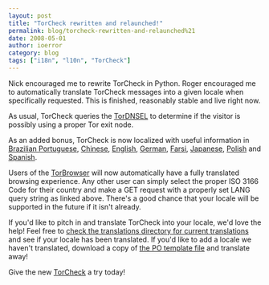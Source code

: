 ```yaml
---
layout: post
title: "TorCheck rewritten and relaunched!"
permalink: blog/torcheck-rewritten-and-relaunched%21
date: 2008-05-01
author: ioerror
category: blog
tags: ["i18n", "l10n", "TorCheck"]
---
```


Nick encouraged me to rewrite TorCheck in Python. Roger encouraged me to automatically translate TorCheck messages into a given locale when specifically requested. This is finished, reasonably stable and live right now.

As usual, TorCheck queries the [TorDNSEL](http://exitlist.torproject.org/) to determine if the visitor is possibly using a proper Tor exit node.

As an added bonus, TorCheck is now localized with useful information in [Brazilian Portuguese](//check.torproject.org/?lang=pt_BR), [Chinese](https://check.torproject.org/?lang=zh_CN), [English](//check.torproject.org/?lang=en_US), [German](//check.torproject.org/?lang=de), [Farsi](//check.torproject.org/?lang=fa_IR), [Japanese](//check.torproject.org/?lang=ja), [Polish](https://check.torproject.org/?lang=pl) and [Spanish](https://check.torproject.org/?lang=es_ES).

Users of the [TorBrowser](https://www.torproject.org/torbrowser/) will now automatically have a fully translated browsing experience. Any other user can simply select the proper ISO 3166 Code for their country and make a GET request with a properly set LANG query string as linked above. There's a good chance that your locale will be supported in the future if it isn't already.

If you'd like to pitch in and translate TorCheck into your locale, we'd love the help! Feel free to [check the translations directory for current translations](https://tor-svn.freehaven.net/svn/check/trunk/i18n/) and see if your locale has been translated. If you'd like to add a locale we haven't translated, download a copy of [the PO template file](https://tor-svn.freehaven.net/svn/check/trunk/i18n/TorCheck.pot) and translate away!

Give the new [TorCheck](https://check.torproject.org) a try today!

